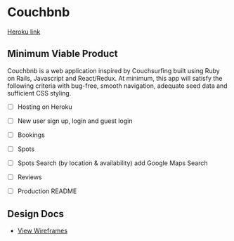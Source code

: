 # Couchbnb

[Heroku link][heroku]
<!-- [Trello link][trello] -->

[heroku]: https://couchbnb.herokuapp.com/
<!-- [trello]:  -->


## Minimum Viable Product
Couchbnb is a web application inspired by Couchsurfing built using Ruby on Rails, Javascript and React/Redux. At minimum, this app will satisfy the following criteria with bug-free, smooth navigation, adequate seed data and sufficient CSS styling.

- [ ] Hosting on Heroku
- [ ] New user sign up, login and guest login
- [ ] Bookings
- [ ] Spots
- [ ] Spots Search (by location & availability) add Google Maps Search
- [ ] Reviews
- [ ] Production README


## Design Docs
* [View Wireframes][wireframes]
<!-- * [React Components][components]
* [API endpoints][api-endpoints]
* [DB schema][schema]
* [Sample State][sample-state] -->

[wireframes]: docs/wireframes
<!-- [components]: docs/component-hierarchy.md
[sample-state]: docs/sample-state.md
[api-endpoints]: docs/api-endpoints.md
[schema]: docs/schema.md -->
